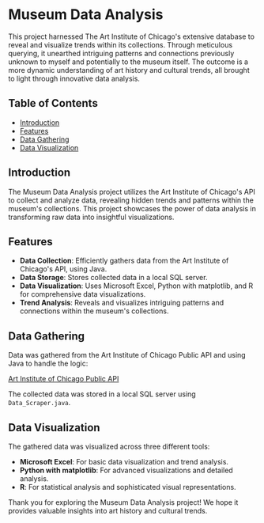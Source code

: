 # Museum Data Analysis

This project harnessed The Art Institute of Chicago's extensive database to reveal and visualize trends within its collections. Through meticulous querying, it unearthed intriguing patterns and connections previously unknown to myself and potentially to the museum itself. The outcome is a more dynamic understanding of art history and cultural trends, all brought to light through innovative data analysis.

## Table of Contents
- [Introduction](#introduction)
- [Features](#features)
- [Data Gathering](#data-gathering)
- [Data Visualization](#data-visualization)

## Introduction
The Museum Data Analysis project utilizes the Art Institute of Chicago's API to collect and analyze data, revealing hidden trends and patterns within the museum's collections. This project showcases the power of data analysis in transforming raw data into insightful visualizations.

## Features
- **Data Collection**: Efficiently gathers data from the Art Institute of Chicago's API, using Java.
- **Data Storage**: Stores collected data in a local SQL server.
- **Data Visualization**: Uses Microsoft Excel, Python with matplotlib, and R for comprehensive data visualizations.
- **Trend Analysis**: Reveals and visualizes intriguing patterns and connections within the museum's collections.

## Data Gathering
Data was gathered from the Art Institute of Chicago Public API and using Java to handle the logic:

[Art Institute of Chicago Public API](https://api.artic.edu/docs/)

The collected data was stored in a local SQL server using `Data_Scraper.java`.

## Data Visualization
The gathered data was visualized across three different tools:
- **Microsoft Excel**: For basic data visualization and trend analysis.
- **Python with matplotlib**: For advanced visualizations and detailed analysis.
- **R**: For statistical analysis and sophisticated visual representations.

Thank you for exploring the Museum Data Analysis project! We hope it provides valuable insights into art history and cultural trends.
